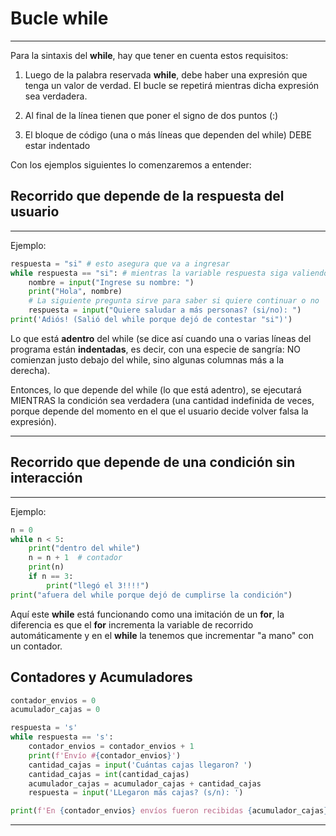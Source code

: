 # Bucle while
---
Para la sintaxis del **while**, hay que tener en cuenta estos requisitos:  

1. Luego de la palabra reservada **while**, debe haber una expresión que tenga un valor de verdad. El bucle se repetirá mientras dicha expresión sea verdadera.

2. Al final de la línea tienen que poner el signo de dos puntos (:)  

3. El bloque de código (una o más líneas que dependen del while) DEBE estar indentado

Con los ejemplos siguientes lo comenzaremos a entender:

## Recorrido que depende de la respuesta del usuario
---
Ejemplo:
``` py
respuesta = "si" # esto asegura que va a ingresar
while respuesta == "si": # mientras la variable respuesta siga valiendo "si"
    nombre = input("Ingrese su nombre: ")
    print("Hola", nombre)
    # La siguiente pregunta sirve para saber si quiere continuar o no
    respuesta = input("Quiere saludar a más personas? (si/no): ")
print('Adiós! (Salió del while porque dejó de contestar "si")')
```

Lo que está **adentro** del while (se dice así cuando una o varias líneas del programa están **indentadas**, es decir, con una especie de sangría: NO comienzan justo debajo del while, sino algunas columnas más a la derecha).

Entonces, lo que depende del while (lo que está adentro), se ejecutará MIENTRAS la condición sea verdadera (una cantidad indefinida de veces, porque depende del momento en el que el usuario decide volver falsa la expresión). 

---

## Recorrido que depende de una condición sin interacción
---
Ejemplo:
``` py
n = 0
while n < 5:
    print("dentro del while")
    n = n + 1  # contador
    print(n)
    if n == 3:
        print("llegó el 3!!!!")
print("afuera del while porque dejó de cumplirse la condición")
```
Aquí este **while** está funcionando como una imitación de un **for**, la diferencia es que el **for** incrementa la variable de recorrido automáticamente y en el **while** la tenemos que incrementar "a mano" con un contador.

## Contadores y Acumuladores

``` py
contador_envios = 0
acumulador_cajas = 0

respuesta = 's'
while respuesta == 's':
    contador_envios = contador_envios + 1
    print(f'Envío #{contador_envios}')
    cantidad_cajas = input('Cuántas cajas llegaron? ')
    cantidad_cajas = int(cantidad_cajas)
    acumulador_cajas = acumulador_cajas + cantidad_cajas
    respuesta = input('LLegaron más cajas? (s/n): ')

print(f'En {contador_envios} envíos fueron recibidas {acumulador_cajas} cajas')
```

---
